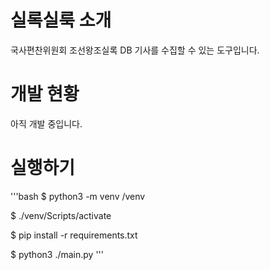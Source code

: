 # 실록실룩 소개
국사편찬위원회 조선왕조실록 DB 기사를 수집할 수 있는 도구입니다.

# 개발 현황
아직 개발 중입니다.

# 실행하기
'''bash
$ python3 -m venv /venv

$ ./venv/Scripts/activate

$ pip install -r requirements.txt

$ python3 ./main.py
'''